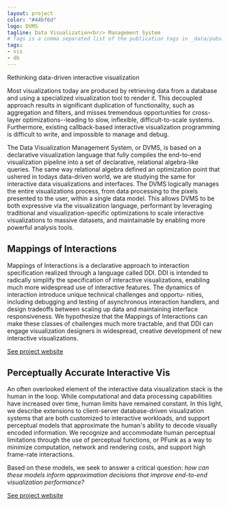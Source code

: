 ```yaml
---
layout: project
color: "#44bf6d"
logo: DVMS
tagline: Data Visualization<br/> Management System
# Tags is a comma separated list of the publication tags in _data/pubs.yml
tags: 
- vis
- db
---
```


<div class="callout">
Rethinking data-driven interactive visualization 
</div>


Most visualizations today are produced by retrieving data from a database and using a specialized visualization tool to render it.  This decoupled approach results in significant duplication of functionality, such as aggregation and filters, and misses tremendous opportunities for cross-layer optimizations--leading to slow, inflexible, difficult-to-scale systems.    Furthermore, existing callback-based interactive visualization programming is difficult to write, and impossible to manage and debug.

The Data Visualization Management System, or DVMS, is based on a declarative visualization language that fully compiles the end-to-end visualization pipeline into a set of declarative, relational algebra-like queries. The same way relational algebra defined an optimization point that ushered in todays data-driven world, we are studying the same for interactive data visualizations and interfaces.   The DVMS logically manages the entire visualizations process, from data processing to the pixels presented to the user, within a single data model. This allows DVMS to be both expressive via the visualization language, performant by leveraging traditional and visualization-specific optimizations to scale interactive visualizations to massive datasets, and maintainable by enabling more powerful analysis tools.


## Mappings of Interactions

Mappings of Interactions is a declarative approach to interaction specification realized through a language called DDI. DDI is intended to radically simplify the specification of interactive visualizations, enabling much more widespread use of interactive features. The dynamics of interaction introduce unique technical challenges and opportu- nities, including debugging and testing of asynchronous interaction handlers, and design tradeoffs between scaling up data and maintaining interface responsiveness. We hypothesize that the Mappings of Interactions can make these classes of challenges much more tractable, and that DDI can engage visualization designers in widespread, creative development of new interactive visualizations.

[See project website](https://nsfdeclarativevis.github.io/NSFDeclarativeVis/)

## Perceptually Accurate Interactive Vis

An often overlooked element of the interactive data visualization stack is the human in the loop. While computational and data processing capabilities have increased over time, human limits have remained constant. In this light, we describe extensions to client-server database-driven visualization systems that are both customized to interactive workloads, and support perceptual models that approximate the human's ability to decode visually encoded information. We recognize and accommodate human perceptual limitations through the use of perceptual functions, or PFunk as a way to minimize computation, network and rendering costs, and support high frame-rate interactions.

Based on these models, we seek to answer a critical question: _how can these models inform approximation decisions that improve end-to-end visualization performance?_

[See project website](https://perceptvis.github.io)

